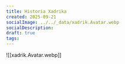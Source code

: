 ```yaml
---
title: Historia Xadrika
created: 2025-09-21
socialImage: ../../_data/xadrik.Avatar.webp
socialDescription:
draft: true
tags:
---
```

![[xadrik.Avatar.webp]] 


